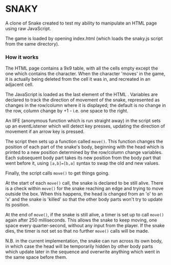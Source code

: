 # SNAKY

A clone of Snake created to test my ability to manipulate an HTML page using raw JavaScript.

The game is loaded by opening index.html (which loads the snaky.js script from the same directory).

### How it works

The HTML page contains a 9x9 table, with all the cells empty except the one which contains the character. When the character 'moves' in the game, it is actually being deleted from the cell it was in, and recreated in an adjacent cell.

The JavaScript is loaded as the last element of the HTML <body>. Variables are declared to track the direction of movement of the snake, represented as changes in the row/column where it is displayed; the default is no change in the row, column change by +1 - i.e. one space to the right.

An IIFE (anonymous function which is run straight away) in the script sets up an eventListener which will detect key presses, updating the direction of movement if an arrow key is pressed.

The script then sets up a function called `move()`. This function changes the position of each part of the snake's body, beginning with the head which is printed to a new position determined by the row/column change variables. Each subsequent body part takes its new position from the body part that went before it, using `[a,b]=[b,a]` syntax to swap the old and new values.

Finally, the script calls `move()` to get things going.

At the start of each `move()` call, the snake is declared to be still alive. There is a check within `move()` for the snake reaching an edge and trying to move outside the box. When this happens, the head is changed from an 'o' to an 'x' and the snake is 'killed' so that the other body parts won't try to update its position.

At the end of `move()`, if the snake is still alive, a timer is set up to call `move()` again after 250 milliseconds. This allows the snake to keep moving, one space every quarter-second, without any input from the player. If the snake dies, the timer is not set so that no further `move()` calls will be made.

N.B. in the current implementation, the snake can run across its own body, in which case the head will be temporarily hidden by other body parts which update later in the sequence and overwrite anything which went in the same space before them.
